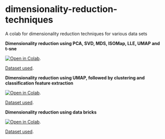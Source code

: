 # dimensionality-reduction-techniques
A colab for dimensionality reduction techniques for various data sets

**Dimensionality reduction using PCA, SVD, MDS, ISOMap, LLE, UMAP and t-sne**

<a href="https://colab.research.google.com/drive/144NYk1zhRO0SE8_8Hi8OWnQo2GDdJlJy?usp=sharing"><img src="https://colab.research.google.com/assets/colab-badge.svg" alt="Open in Colab" title="Open and Execute in Google Colaboratory"></a>.

[Dataset used](https://drive.google.com/file/d/1xHBwB2ObN6GhvI1Wr6OhlIsB6w1erTGI/view?usp=drive_link).


**Dimensionality reduction using UMAP, followed by clustering and classification feature extraction**

<a href="https://colab.research.google.com/drive/1UIiRD5HxbH4UOt4Wui8xnv1cR_FcKRQG?usp=sharing"><img src="https://colab.research.google.com/assets/colab-badge.svg" alt="Open in Colab" title="Open and Execute in Google Colaboratory"></a>.

[Dataset used](https://drive.google.com/file/d/1C1motrRnS8_j6fWjopdoIGgJfekVd1T5/view?usp=sharing).


**Dimensionality reduction using data bricks**

<a href="https://colab.research.google.com/drive/1RJ5B7TzN17RCSEdscIwPvNSJBdyVSKWZ?usp=sharing"><img src="https://colab.research.google.com/assets/colab-badge.svg" alt="Open in Colab" title="Open and Execute in Google Colaboratory"></a>.

[Dataset used](https://drive.google.com/file/d/1bYc7sNsv4WL9N6XO7gjo3uh29N-9sVMd/view?usp=sharing).